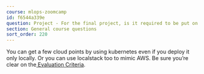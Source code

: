 ```yaml
---
course: mlops-zoomcamp
id: f6544a339e
question: Project - For the final project, is it required to be put on the cloud?
section: General course questions
sort_order: 220
---
```


You can get a few cloud points by using kubernetes even if you deploy it only locally. Or you can use localstack too to mimic AWS. Be sure you’re clear on the[ Evaluation Criteria](https://github.com/DataTalksClub/mlops-zoomcamp/tree/main/07-project#evaluation-criteria).

